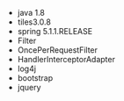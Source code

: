 
- java 1.8  
- tiles3.0.8  
- spring 5.1.1.RELEASE  
- Filter  
- OncePerRequestFilter  
- HandlerInterceptorAdapter  
- log4j  
- bootstrap
- jquery